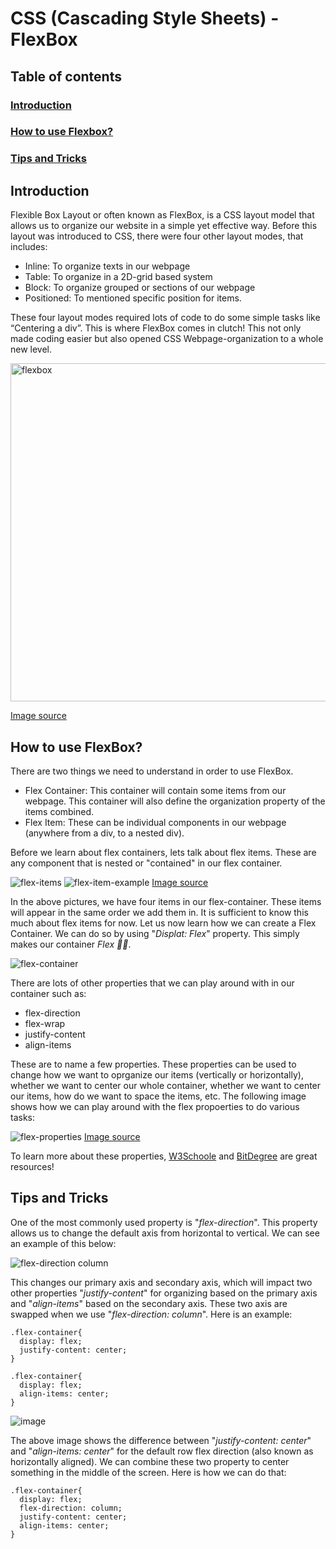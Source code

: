 # CSS (Cascading Style Sheets) - FlexBox

## Table of contents
### [Introduction](#introduction-1)
### [How to use Flexbox?](#how-to-use-flexBox-1)
### [Tips and Tricks](#tips-and-tricks-1)


## Introduction

Flexible Box Layout or often known as FlexBox, is a CSS layout model that allows us to organize our website in a simple yet effective way. Before this layout was introduced to CSS, there were four other layout modes, that includes:
-	Inline: To organize texts in our webpage
-	Table: To organize in a 2D-grid based system
-	Block: To organize grouped or sections of our webpage
-	Positioned: To mentioned specific position for items. 

These four layout modes required lots of code to do some simple tasks like “Centering a div”. This is where FlexBox comes in clutch! This not only made coding easier but also opened CSS Webpage-organization to a whole new level. 

<img width="541" alt="flexbox" src="https://github.com/Raiyankr/CSS-Flexbox/assets/110127056/ebbf9c61-a5db-4f62-bbb7-010acd17009d">

[Image source](https://acciojob.com/blog/untitled-19/)

## How to use FlexBox?

There are two things we need to understand in order to use FlexBox. 
- Flex Container: This container will contain some items from our webpage. This container will also define the organization property of the items combined.
- Flex Item: These can be individual components in our webpage (anywhere from a div, to a nested div).

Before we learn about flex containers, lets talk about flex items. These are any component that is nested or "contained" in our flex container. 

![flex-items](https://github.com/Raiyankr/CSS-Flexbox/assets/110127056/6d4ca084-3323-4971-bd9e-8f9a29d635d6)
![flex-item-example](https://github.com/Raiyankr/CSS-Flexbox/assets/110127056/31a39299-5dc9-42a2-b503-c1b9f038012d)
[Image source](https://www.w3schools.com/css/css3_flexbox_container.asp)

In the above pictures, we have four items in our flex-container. These items will appear in the same order we add them in. It is sufficient to know this much about flex items for now. Let us now learn how we can create a Flex Container. We can do so by using  "_Displat: Flex_" property. This simply makes our container *Flex 💪🏻*. 

![flex-container](https://github.com/Raiyankr/CSS-Flexbox/assets/110127056/f7046d53-67bf-4289-80bb-cbb74c7a5276)

There are lots of other properties that we can play around with in our container such as:
- flex-direction
- flex-wrap
- justify-content
- align-items

These are to name a few properties. These properties can be used to change how we want to oprganize our items (vertically or horizontally), whether we want to center our whole container, whether we want to center our items, how do we want to space the items, etc. The following image shows how we can play around with the flex propoerties to do various tasks:

![flex-properties](https://github.com/Raiyankr/CSS-Flexbox/assets/110127056/27c9a05e-7c0d-472a-b3f7-8afc27a80373)
[Image source](https://www.bitdegree.org/learn/css-flexbox)

To learn more about these properties, [W3Schoole](https://www.w3schools.com/css/css3_flexbox.asp) and [BitDegree](https://www.bitdegree.org/learn/css-flexbox) are great resources!

## Tips and Tricks 

One of the most commonly used property is "_flex-direction_". This property allows us to change the default axis from horizontal to vertical. We can see an example of this below:

![flex-direction column](https://github.com/learning-software-engineering/learning-software-engineering.github.io/assets/110127056/a004b2b4-b6ea-4500-8b68-4afc6daf87f8)

This changes our primary axis and secondary axis, which will impact two other properties "_justify-content_" for organizing based on the primary axis and "_align-items_" based on the secondary axis. These two axis are swapped when we use "_flex-direction: column_". Here is an example:

```
.flex-container{
  display: flex;
  justify-content: center;
}
```
```
.flex-container{
  display: flex;
  align-items: center;
}
```

![image](https://github.com/learning-software-engineering/learning-software-engineering.github.io/assets/110127056/16bf1053-7dfa-4fa3-8112-1f99446cdda4)

The above image shows the difference between  "_justify-content: center_" and "_align-items: center_" for the default row flex direction (also known as horizontally aligned). We can combine these two property to center something in the middle of the screen. Here is how we can do that:

```
.flex-container{
  display: flex;
  flex-direction: column;
  justify-content: center;
  align-items: center; 
}
```




